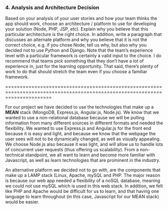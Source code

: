 
### 4. Analysis and Architecture Decision
Based on your analysis of your user stories and how your team thinks the app should work, choose an architecture / platform to use for developing your solution (Node, PHP, JSP, etc). Explain why you believe that this particular architecture is the right choice. In addition, write a paragraph that discusses an alternate platform and why you believe that it is not the correct choice, e.g. if you chose Node, tell us why, but also why you decided not to use Python and Django. Note that the team’s experience level with a particular framework is certainly a valid input to the choice. I do recommend that teams pick something that they don’t have a lot of experience in, just for the learning opportunity. That said, there’s plenty of work to do that should stretch the team even if you choose a familiar framework.

============================================================================================================================


For our project we have decided to use the technologies that make up a **MEAN** stack (MongoDB, Express.js, Angular.js, Node.js). We know that we wanted to use a non-relational database because we will be pulling information from many different sources in different formats and needed the flexibility. We wanted to use Express.js and Angular.js for the front end because it is easy and light, and because we know that the webpage the user sees will not to be dynamically changed, as well as visually appealing. We choose Node.js also because it was light, and will allow us to handle lots of concurrent user requests (thus offering us scalability). From a non-technical standpoint, we all want to learn and become more familiar with Javascript, as well as learn technologies that are prominent in the industry.

An alternative platform we decided not to go with, are the components that make up a LAMP stack (Linux, Apache, mySQL and PHP. The major reason is because our web app needed a flexibility of a noSQL database, meaning we could not use mySQL which is used in this web stack. In addition, we felt like PHP and Apache would be difficult for us to learn, and that having one language to learn throughout (in this case, Javascript for our MEAN stack) would be easier.
